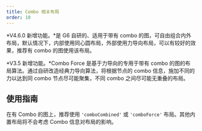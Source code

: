 ```yaml
---
title: Combo 相关布局
order: 10
---
```


*V4.6.0 新增功能。*是 G6 自研的、适用于带有 combo 的图，可自由组合内外布局，默认情况下，内部使用同心圆布局，外部使用力导向布局，可以有较好的效果，推荐有 combo 的图使用该布局。

*V3.5 新增功能。*Combo Force 是基于力导向的专用于带有 combo 的图的布局算法。通过自研改造经典力导向算法，将根据节点的 combo 信息，施加不同的力以达到同 combo 节点尽可能聚集，不同 combo 之间尽可能无重叠的布局。

## 使用指南

在有 Combo 的图上，推荐使用 `'comboCombined'` 或 `'comboForce'` 布局。其他内置布局将不会考虑 Combo 信息对布局的影响。
